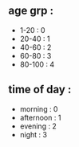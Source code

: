 
## age grp : 
 - 1-20 : 0 
 - 20-40 : 1 
 - 40-60 : 2  
 - 60-80 : 3 
 - 80-100 : 4 

## time of day : 
- morning : 0
- afternoon : 1
- evening : 2
- night : 3

